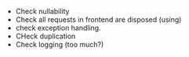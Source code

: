 - Check nullability
- Check all requests in frontend are disposed (using)
- check exception handling.
- CHeck duplication
- Check logging (too much?)
